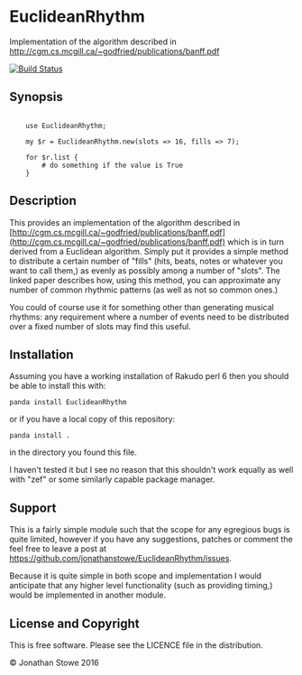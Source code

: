 # EuclideanRhythm

Implementation of the algorithm described in http://cgm.cs.mcgill.ca/~godfried/publications/banff.pdf

[![Build Status](https://travis-ci.org/jonathanstowe/EuclideanRhythm.svg?branch=master)](https://travis-ci.org/jonathanstowe/EuclideanRhythm)

## Synopsis

```perl6

    use EuclideanRhythm;

    my $r = EuclideanRhythm.new(slots => 16, fills => 7);

    for $r.list {
        # do something if the value is True
    }
```

## Description


This provides an implementation of the algorithm described in
[http://cgm.cs.mcgill.ca/~godfried/publications/banff.pdf](http://cgm.cs.mcgill.ca/~godfried/publications/banff.pdf)
which is in turn derived from a Euclidean algorithm. Simply put it
provides a simple method to distribute a certain number of "fills"
(hits, beats, notes or whatever you want to call them,) as evenly as
possibly among a number of "slots". The linked paper describes how, using
this method, you can approximate any number of common rhythmic patterns
(as well as not so common ones.)

You could of course use it for something other than generating musical
rhythms: any requirement where a number of events need to be distributed
over a fixed number of slots may find this useful.

## Installation

Assuming you have a working installation of Rakudo perl 6 then you
should be able to install this with:

	panda install EuclideanRhythm

or if you have a local copy of this repository:

	panda install .

in the directory you found this file.

I haven't tested it but I see no reason that this shouldn't work
equally as well with "zef" or some similarly capable package manager.

## Support

This is a fairly simple module such that the scope for any
egregious bugs is quite limited, however if you have any
suggestions, patches or comment the feel free to leave a post at
https://github.com/jonathanstowe/EuclideanRhythm/issues.

Because it is quite simple in both scope and implementation I would
anticipate that any higher level functionality (such as providing timing,)
would be implemented in another module.

## License and Copyright

This is free software. Please see the LICENCE file in the distribution.

© Jonathan Stowe 2016

